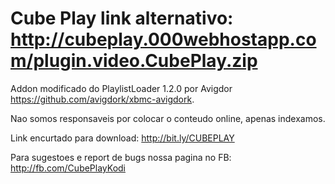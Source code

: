 # Cube Play link alternativo: http://cubeplay.000webhostapp.com/plugin.video.CubePlay.zip
Addon modificado do PlaylistLoader 1.2.0 por Avigdor https://github.com/avigdork/xbmc-avigdork.

Nao somos responsaveis por colocar o conteudo online, apenas indexamos.

Link encurtado para download: http://bit.ly/CUBEPLAY

Para sugestoes e report de bugs nossa pagina no FB: http://fb.com/CubePlayKodi
